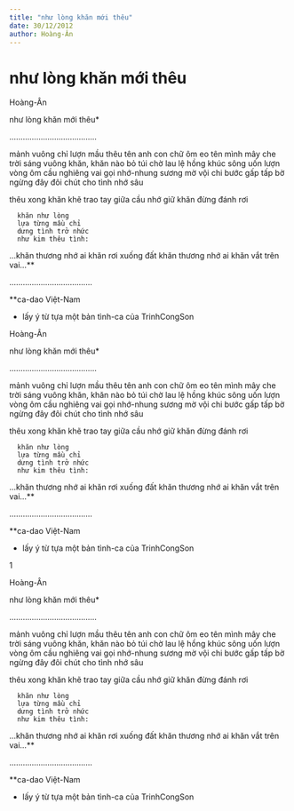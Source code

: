 ```yaml
---
title: "như lòng khăn mới thêu"
date: 30/12/2012
author: Hoàng-Ân
---
```


# như lòng khăn mới thêu

Hoàng-Ân


như lòng khăn mới thêu*

.......................................

mảnh vuông
chỉ lượn mầu thêu
tên anh con chữ
ôm eo tên mình
mây che trời sáng
vuông khăn,
khăn nào bỏ túi
chờ lau lệ hồng
khúc sông
uốn lượn
vòng ôm
cầu nghiêng vai
gọi nhớ-nhung
      sương mờ
vội chi bước gấp
      tấp bờ
ngừng đây đôi chút
cho tình
nhớ sâu

thêu xong khăn
khẽ
trao tay
giữa cầu nhớ
      giữ khăn
đừng đánh rơi

      khăn như lòng
      lựa từng mầu chỉ
      dưng tình trở nhức
      như kim thêu tình:

...khăn thương nhớ ai
   khăn rơi xuống đất
   khăn thương nhớ ai
   khăn vắt trên vai...**

.....................................

**ca-dao Việt-Nam
*  lấy ý từ tựa một
    bản tình-ca của
    TrinhCongSon

Hoàng-Ân


như lòng khăn mới thêu*

.......................................

mảnh vuông
chỉ lượn mầu thêu
tên anh con chữ
ôm eo tên mình
mây che trời sáng
vuông khăn,
khăn nào bỏ túi
chờ lau lệ hồng
khúc sông
uốn lượn
vòng ôm
cầu nghiêng vai
gọi nhớ-nhung
      sương mờ
vội chi bước gấp
      tấp bờ
ngừng đây đôi chút
cho tình
nhớ sâu

thêu xong khăn
khẽ
trao tay
giữa cầu nhớ
      giữ khăn
đừng đánh rơi

      khăn như lòng
      lựa từng mầu chỉ
      dưng tình trở nhức
      như kim thêu tình:

...khăn thương nhớ ai
   khăn rơi xuống đất
   khăn thương nhớ ai
   khăn vắt trên vai...**

.....................................

**ca-dao Việt-Nam
*  lấy ý từ tựa một
    bản tình-ca của
    TrinhCongSon

1


Hoàng-Ân


như lòng khăn mới thêu*

.......................................

mảnh vuông
chỉ lượn mầu thêu
tên anh con chữ
ôm eo tên mình
mây che trời sáng
vuông khăn,
khăn nào bỏ túi
chờ lau lệ hồng
khúc sông
uốn lượn
vòng ôm
cầu nghiêng vai
gọi nhớ-nhung
      sương mờ
vội chi bước gấp
      tấp bờ
ngừng đây đôi chút
cho tình
nhớ sâu

thêu xong khăn
khẽ
trao tay
giữa cầu nhớ
      giữ khăn
đừng đánh rơi

      khăn như lòng
      lựa từng mầu chỉ
      dưng tình trở nhức
      như kim thêu tình:

...khăn thương nhớ ai
   khăn rơi xuống đất
   khăn thương nhớ ai
   khăn vắt trên vai...**

.....................................

**ca-dao Việt-Nam
*  lấy ý từ tựa một
    bản tình-ca của
    TrinhCongSon
